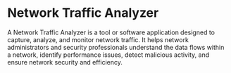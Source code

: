 # Network Traffic Analyzer

A Network Traffic Analyzer is a tool or software application designed to capture, analyze, and monitor network traffic. It helps network administrators and security professionals understand the data flows within a network, identify performance issues, detect malicious activity, and ensure network security and efficiency.
